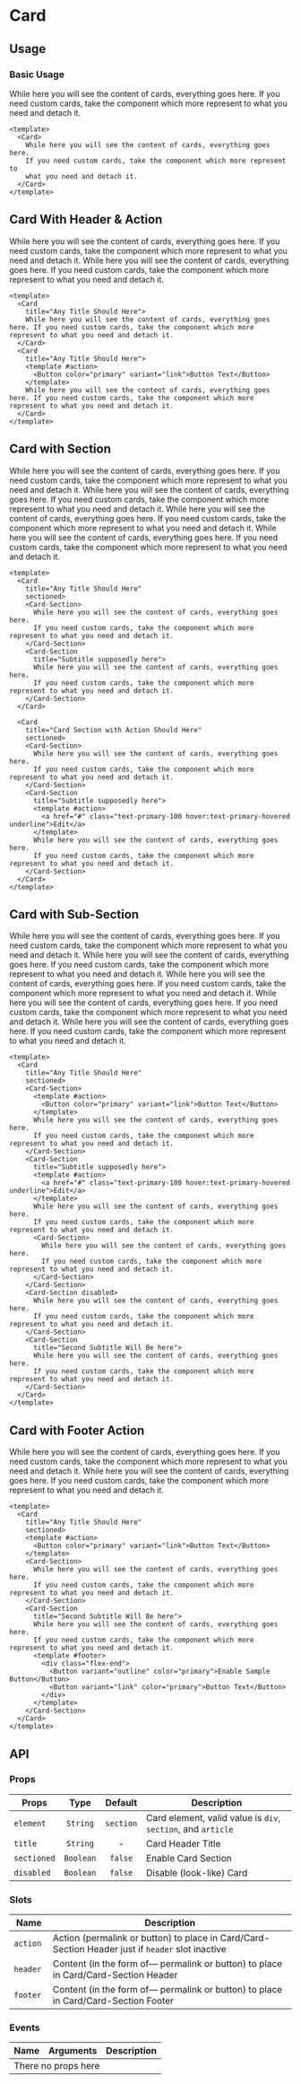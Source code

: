 <script setup>
  import Card from './Card.vue'
  import Button from '../button/Button.vue'
  import CardSection from './CardSection.vue'
</script>

<style scope>
  .preview {
    @apply block;

    p {
      @apply p-0;
    }

    .card {
      @apply mb-6;
    }

    h1, h2, h3, h4, h5, h6 {
      @apply mt-0;
      font-weight: inherit;
    }

    h2 {
      @apply m-0 p-0 border-b-0;
    }
  }
</style>

# Card

## Usage

### Basic Usage

<preview>
  <Card>
    While here you will see the content of cards, everything goes here. If you need custom cards, take the component which more represent to what you need and detach it.
  </Card>
</preview>

```vue
<template>
  <Card>
    While here you will see the content of cards, everything goes here. 
    If you need custom cards, take the component which more represent to 
    what you need and detach it.
  </Card>
</template>
```

## Card With Header & Action
<preview>
  <Card
    title="Any Title Should Here">
    While here you will see the content of cards, everything goes here. If you need custom cards, take the component which more represent to what you need and detach it.
  </Card>
  <Card
    title="Any Title Should Here">
    <template #action>
      <Button color="primary" variant="link">Button Text</Button>
    </template>
    While here you will see the content of cards, everything goes here. If you need custom cards, take the component which more represent to what you need and detach it.
  </Card>
</preview>

```vue
<template>
  <Card
    title="Any Title Should Here">
    While here you will see the content of cards, everything goes here. If you need custom cards, take the component which more represent to what you need and detach it.
  </Card>
  <Card
    title="Any Title Should Here">
    <template #action>
      <Button color="primary" variant="link">Button Text</Button>
    </template>
    While here you will see the content of cards, everything goes here. If you need custom cards, take the component which more represent to what you need and detach it.
  </Card>
</template>
```

## Card with Section
<preview>
  <Card 
    title="Card with Section Should Here"
    sectioned>
    <Card-Section>
      While here you will see the content of cards, everything goes here. 
      If you need custom cards, take the component which more represent to what you need and detach it.
    </Card-Section>
    <Card-Section 
      title="Subtitle supposedly here">
      While here you will see the content of cards, everything goes here. 
      If you need custom cards, take the component which more represent to what you need and detach it.
    </Card-Section>
  </Card>
  <Card 
    title="Card Section with Action Should Here"
    sectioned>
    <Card-Section>
      While here you will see the content of cards, everything goes here. 
      If you need custom cards, take the component which more represent to what you need and detach it.
    </Card-Section>
    <Card-Section 
      title="Subtitle supposedly here">
      <template #action>
        <a href="#" class="text-primary-100 hover:text-primary-hovered underline">Edit</a>
      </template>
      While here you will see the content of cards, everything goes here. 
      If you need custom cards, take the component which more represent to what you need and detach it.
    </Card-Section>
  </Card>
</preview>

```vue
<template>
  <Card 
    title="Any Title Should Here"
    sectioned>
    <Card-Section>
      While here you will see the content of cards, everything goes here. 
      If you need custom cards, take the component which more represent to what you need and detach it.
    </Card-Section>
    <Card-Section 
      title="Subtitle supposedly here">
      While here you will see the content of cards, everything goes here. 
      If you need custom cards, take the component which more represent to what you need and detach it.
    </Card-Section>
  </Card>

  <Card 
    title="Card Section with Action Should Here"
    sectioned>
    <Card-Section>
      While here you will see the content of cards, everything goes here. 
      If you need custom cards, take the component which more represent to what you need and detach it.
    </Card-Section>
    <Card-Section 
      title="Subtitle supposedly here">
      <template #action>
        <a href="#" class="text-primary-100 hover:text-primary-hovered underline">Edit</a>
      </template>
      While here you will see the content of cards, everything goes here. 
      If you need custom cards, take the component which more represent to what you need and detach it.
    </Card-Section>
  </Card>
</template>
```

## Card with Sub-Section
<preview>
  <Card 
    title="Any Title Should Here"
    sectioned>
    <template #action>
      <Button color="primary" variant="link">Button Text</Button>
    </template>
    <Card-Section>
      While here you will see the content of cards, everything goes here. 
      If you need custom cards, take the component which more represent to what you need and detach it.
    </Card-Section>
    <Card-Section 
      title="Subtitle supposedly here">
      <template #action>
        <a href="#" class="text-primary-100 hover:text-primary-hovered underline">Edit</a>
      </template>
      While here you will see the content of cards, everything goes here. 
      If you need custom cards, take the component which more represent to what you need and detach it.
      <Card-Section>
        While here you will see the content of cards, everything goes here. 
        If you need custom cards, take the component which more represent to what you need and detach it.
      </Card-Section>
    </Card-Section>
    <Card-Section disabled>
      While here you will see the content of cards, everything goes here. 
      If you need custom cards, take the component which more represent to what you need and detach it.
    </Card-Section>
    <Card-Section
      title="Second Subtitle Will Be here">
      <template #action>
        <a href="#" class="text-danger-100 hover:text-danger-hovered underline">Delete</a>
        <a href="#" class="text-primary-100 hover:text-primary-hovered underline">Edit</a>
      </template>
      While here you will see the content of cards, everything goes here. 
      If you need custom cards, take the component which more represent to what you need and detach it.
    </Card-Section>
  </Card>
</preview>

```vue
<template>
  <Card 
    title="Any Title Should Here"
    sectioned>
    <Card-Section>
      <template #action>
        <Button color="primary" variant="link">Button Text</Button>
      </template>
      While here you will see the content of cards, everything goes here. 
      If you need custom cards, take the component which more represent to what you need and detach it.
    </Card-Section>
    <Card-Section 
      title="Subtitle supposedly here">
      <template #action>
        <a href="#" class="text-primary-100 hover:text-primary-hovered underline">Edit</a>
      </template>
      While here you will see the content of cards, everything goes here. 
      If you need custom cards, take the component which more represent to what you need and detach it.
      <Card-Section>
        While here you will see the content of cards, everything goes here. 
        If you need custom cards, take the component which more represent to what you need and detach it.
      </Card-Section>
    </Card-Section>
    <Card-Section disabled>
      While here you will see the content of cards, everything goes here. 
      If you need custom cards, take the component which more represent to what you need and detach it.
    </Card-Section>
    <Card-Section
      title="Second Subtitle Will Be here">
      While here you will see the content of cards, everything goes here. 
      If you need custom cards, take the component which more represent to what you need and detach it.
    </Card-Section>
  </Card>
</template>
```

## Card with Footer Action
<preview>
  <Card 
    title="Any Title Should Here"
    sectioned>
    <template #action>
      <Button color="primary" variant="link">Button Text</Button>
    </template>
    <Card-Section>
      While here you will see the content of cards, everything goes here. 
      If you need custom cards, take the component which more represent to what you need and detach it.
    </Card-Section>
    <Card-Section
      title="Second Subtitle Will Be here">
      While here you will see the content of cards, everything goes here. 
      If you need custom cards, take the component which more represent to what you need and detach it.
      <template #footer>
        <div class="flex justify-end">
          <Button variant="outline" color="primary">Enable Sample Button</Button>
          <Button variant="link" color="primary">Button Text</Button>
        </div>
      </template>
    </Card-Section>
  </Card>
</preview>

```vue
<template>
  <Card 
    title="Any Title Should Here"
    sectioned>
    <template #action>
      <Button color="primary" variant="link">Button Text</Button>
    </template>
    <Card-Section>
      While here you will see the content of cards, everything goes here. 
      If you need custom cards, take the component which more represent to what you need and detach it.
    </Card-Section>
    <Card-Section
      title="Second Subtitle Will Be here">
      While here you will see the content of cards, everything goes here. 
      If you need custom cards, take the component which more represent to what you need and detach it.
      <template #footer>
        <div class="flex-end">
          <Button variant="outline" color="primary">Enable Sample Button</Button>
          <Button variant="link" color="primary">Button Text</Button>
        </div>
      </template>
    </Card-Section>
  </Card>
</template>
```

## API

### Props

| Props         |   Type    | Default    | Description                                                     |
|---------------|:---------:|:----------:|-----------------------------------------------------------------|
| `element`     | `String`  | `section`  | Card element, valid value is `div`, `section`, and `article`    |
| `title`       | `String`  | -          | Card Header Title                                               |
| `sectioned`   | `Boolean` | `false`    | Enable Card Section                                             |
| `disabled`    | `Boolean` | `false`    | Disable (look-like) Card                                        |

### Slots
| Name      | Description                                                                                      |
|-----------|--------------------------------------------------------------------------------------------------|
| `action ` | Action (permalink or button) to place in Card/Card-Section Header just if `header` slot inactive |
| `header ` | Content (in the form of— permalink or button) to place in Card/Card-Section Header               |
| `footer ` | Content (in the form of— permalink or button) to place in Card/Card-Section Footer                |

### Events

<table>
  <thead>
    <tr>
      <th>Name</th>
      <th>Arguments</th>
      <th>Description</th>
    </tr>
  </thead>
  <tbody>
    <tr>
      <td colspan="3" class="text-center">There no props here</td>
    </tr>
  </tbody>
</table>
